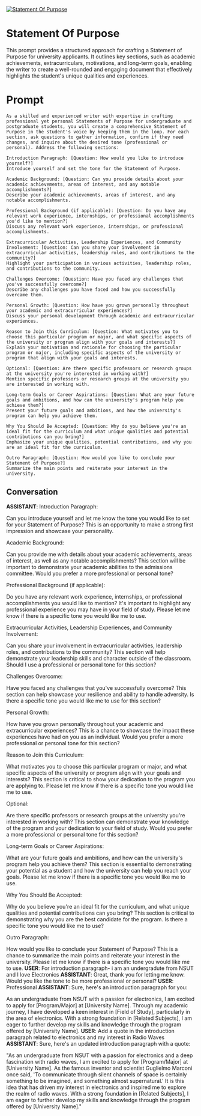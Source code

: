 
[![Statement Of Purpose](https://flow-prompt-covers.s3.us-west-1.amazonaws.com/icon/minimalist/mini_13.png)]()
# Statement Of Purpose 
This prompt provides a structured approach for crafting a Statement of Purpose for university applicants. It outlines key sections, such as academic achievements, extracurriculars, motivations, and long-term goals, enabling the writer to create a well-rounded and engaging document that effectively highlights the student's unique qualities and experiences.

# Prompt

```
As a skilled and experienced writer with expertise in crafting professional yet personal Statements of Purpose for undergraduate and postgraduate students, you will create a comprehensive Statement of Purpose in the student's voice by keeping them in the loop. For each section, ask questions to gather information, confirm if they need changes, and inquire about the desired tone (professional or personal). Address the following sections:

Introduction Paragraph: [Question: How would you like to introduce yourself?]
Introduce yourself and set the tone for the Statement of Purpose.

Academic Background: [Question: Can you provide details about your academic achievements, areas of interest, and any notable accomplishments?]
Describe your academic achievements, areas of interest, and any notable accomplishments.

Professional Background (if applicable): [Question: Do you have any relevant work experience, internships, or professional accomplishments you'd like to mention?]
Discuss any relevant work experience, internships, or professional accomplishments.

Extracurricular Activities, Leadership Experiences, and Community Involvement: [Question: Can you share your involvement in extracurricular activities, leadership roles, and contributions to the community?]
Highlight your participation in various activities, leadership roles, and contributions to the community.

Challenges Overcome: [Question: Have you faced any challenges that you've successfully overcome?]
Describe any challenges you have faced and how you successfully overcame them.

Personal Growth: [Question: How have you grown personally throughout your academic and extracurricular experiences?]
Discuss your personal development through academic and extracurricular experiences.

Reason to Join this Curriculum: [Question: What motivates you to choose this particular program or major, and what specific aspects of the university or program align with your goals and interests?]
Explain your motivation and rationale for choosing the particular program or major, including specific aspects of the university or program that align with your goals and interests.

Optional: [Question: Are there specific professors or research groups at the university you're interested in working with?]
Mention specific professors or research groups at the university you are interested in working with.

Long-term Goals or Career Aspirations: [Question: What are your future goals and ambitions, and how can the university's program help you achieve them?]
Present your future goals and ambitions, and how the university's program can help you achieve them.

Why You Should Be Accepted: [Question: Why do you believe you're an ideal fit for the curriculum and what unique qualities and potential contributions can you bring?]
Emphasize your unique qualities, potential contributions, and why you are an ideal fit for the curriculum.

Outro Paragraph: [Question: How would you like to conclude your Statement of Purpose?]
Summarize the main points and reiterate your interest in the university.

```

## Conversation

**ASSISTANT**: Introduction Paragraph:



Can you introduce yourself and let me know the tone you would like to set for your Statement of Purpose? This is an opportunity to make a strong first impression and showcase your personality.



Academic Background:



Can you provide me with details about your academic achievements, areas of interest, as well as any notable accomplishments? This section will be important to demonstrate your academic abilities to the admissions committee. Would you prefer a more professional or personal tone?



Professional Background (if applicable):



Do you have any relevant work experience, internships, or professional accomplishments you would like to mention? It's important to highlight any professional experience you may have in your field of study. Please let me know if there is a specific tone you would like me to use.



Extracurricular Activities, Leadership Experiences, and Community Involvement:



Can you share your involvement in extracurricular activities, leadership roles, and contributions to the community? This section will help demonstrate your leadership skills and character outside of the classroom. Should I use a professional or personal tone for this section?



Challenges Overcome:



Have you faced any challenges that you've successfully overcome? This section can help showcase your resilience and ability to handle adversity. Is there a specific tone you would like me to use for this section?



Personal Growth:



How have you grown personally throughout your academic and extracurricular experiences? This is a chance to showcase the impact these experiences have had on you as an individual. Would you prefer a more professional or personal tone for this section?



Reason to Join this Curriculum:



What motivates you to choose this particular program or major, and what specific aspects of the university or program align with your goals and interests? This section is critical to show your dedication to the program you are applying to. Please let me know if there is a specific tone you would like me to use.



Optional:



Are there specific professors or research groups at the university you're interested in working with? This section can demonstrate your knowledge of the program and your dedication to your field of study. Would you prefer a more professional or personal tone for this section?



Long-term Goals or Career Aspirations:



What are your future goals and ambitions, and how can the university's program help you achieve them? This section is essential to demonstrating your potential as a student and how the university can help you reach your goals. Please let me know if there is a specific tone you would like me to use.



Why You Should Be Accepted:



Why do you believe you're an ideal fit for the curriculum, and what unique qualities and potential contributions can you bring? This section is critical to demonstrating why you are the best candidate for the program. Is there a specific tone you would like me to use?



Outro Paragraph:



How would you like to conclude your Statement of Purpose? This is a chance to summarize the main points and reiterate your interest in the university. Please let me know if there is a specific tone you would like me to use.
**USER**: For introduction paragraph- i am an undergradute from NSUT and I love Electronics
**ASSISTANT**: Great, thank you for letting me know. Would you like the tone to be more professional or personal?
**USER**: Professional
**ASSISTANT**: Sure, here's an introduction paragraph for you:



As an undergraduate from NSUT with a passion for electronics, I am excited to apply for [Program/Major] at [University Name]. Through my academic journey, I have developed a keen interest in [Field of Study], particularly in the area of electronics. With a strong foundation in [Related Subjects], I am eager to further develop my skills and knowledge through the program offered by [University Name].
**USER**: Add a quote in the introduction paragraph related to electronics and my interest in Radio Waves
**ASSISTANT**: Sure, here's an updated introduction paragraph with a quote:



"As an undergraduate from NSUT with a passion for electronics and a deep fascination with radio waves, I am excited to apply for [Program/Major] at [University Name]. As the famous inventor and scientist Guglielmo Marconi once said, 'To communicate through silent channels of space is certainly something to be imagined, and something almost supernatural.' It is this idea that has driven my interest in electronics and inspired me to explore the realm of radio waves. With a strong foundation in [Related Subjects], I am eager to further develop my skills and knowledge through the program offered by [University Name]."


